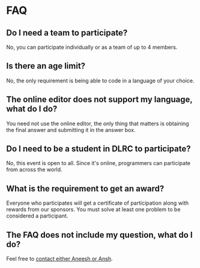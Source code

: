 # FAQ

## Do I need a team to participate?

No, you can participate individually or as a team of up to 4 members.

## Is there an age limit?

No, the only requirement is being able to code in a language of your choice.

## The online editor does not support my language, what do I do?

You need not use the online editor, the only thing that matters is obtaining the final answer and submitting it in the answer box.

## Do I need to be a student in DLRC to participate?

No, this event is open to all. Since it's online, programmers can participate from across the world.

## What is the requirement to get an award?

Everyone who participates will get a certificate of participation along with rewards from our sponsors. You must solve at least one problem to be considered a participant.

## The FAQ does not include my question, what do I do?

Feel free to [contact either Aneesh or Ansh](hack.dlrc.in/contact).
